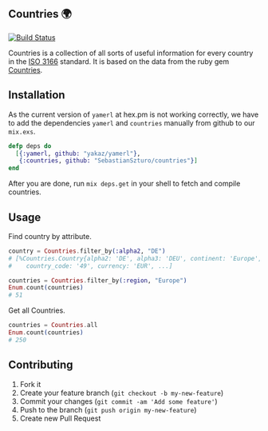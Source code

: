 ## Countries :earth_africa:
[![Build Status](https://travis-ci.org/SebastianSzturo/countries.svg?branch=master)](https://travis-ci.org/SebastianSzturo/countries)

Countries is a collection of all sorts of useful information for every country in the [ISO 3166](https://de.wikipedia.org/wiki/ISO_3166) standard.
It is based on the data from the ruby gem [Countries](https://github.com/hexorx/countries).

## Installation
As the current version of ``yamerl`` at hex.pm is not working correctly, we have to add the dependencies ``yamerl`` and ``countries`` manually from github to our ``mix.exs``.

```Elixir
defp deps do
  [{:yamerl, github: "yakaz/yamerl"},
   {:countries, github: "SebastianSzturo/countries"}]
end
```

After you are done, run ```mix deps.get``` in your shell to fetch and compile countries.

## Usage

Find country by attribute.

```Elixir
country = Countries.filter_by(:alpha2, "DE")
# [%Countries.Country{alpha2: 'DE', alpha3: 'DEU', continent: 'Europe',
#	 country_code: '49', currency: 'EUR', ...]

countries = Countries.filter_by(:region, "Europe")
Enum.count(countries)
# 51
```

Get all Countries.

```Elixir
countries = Countries.all
Enum.count(countries)
# 250
```

## Contributing

1. Fork it
2. Create your feature branch (`git checkout -b my-new-feature`)
3. Commit your changes (`git commit -am 'Add some feature'`)
4. Push to the branch (`git push origin my-new-feature`)
5. Create new Pull Request
